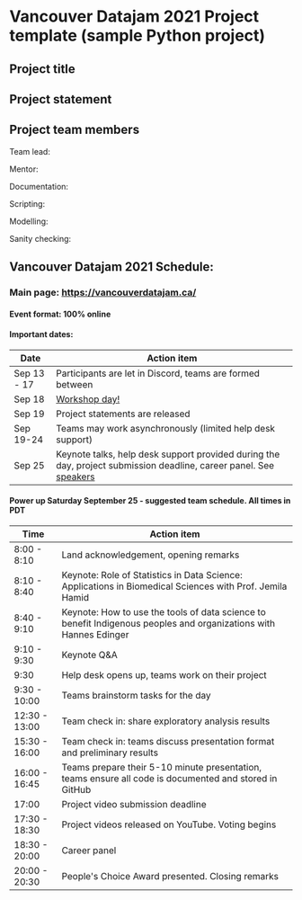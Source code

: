 # Vancouver Datajam 2021 Project template (sample Python project)

## Project title

## Project statement

## Project team members

Team lead:

Mentor:

Documentation:

Scripting:

Modelling: 

Sanity checking: 

## Vancouver Datajam 2021 Schedule:

### Main page: https://vancouverdatajam.ca/
#### Event format: 100% online

#### Important dates: 

|Date | Action item |
| - | - |
|Sep 13 - 17 |Participants are let in Discord, teams are formed between|
|Sep 18 |[Workshop day!](https://www.vancouverdatajam.ca/workshops)|
|Sep 19 |Project statements are released|
|Sep 19-24 |Teams may work asynchronously (limited help desk support)|
|Sep 25 |Keynote talks, help desk support provided during the day, project submission deadline, career panel. See [speakers](https://www.vancouverdatajam.ca/speakers)|

#### Power up Saturday September 25 - suggested team schedule. All times in PDT

|Time| Action item|
| - | - |
|8:00 - 8:10| Land acknowledgement, opening remarks |
|8:10 - 8:40| Keynote: Role of Statistics in Data Science: Applications in Biomedical Sciences with Prof. Jemila Hamid | 
|8:40 - 9:10| Keynote: How to use the tools of data science to benefit Indigenous peoples and organizations  with Hannes Edinger |
|9:10 -  9:30| Keynote Q&A |
|9:30 | Help desk opens up, teams work on their project |
|9:30 - 10:00| Teams brainstorm tasks for the day|
|12:30 - 13:00| Team check in: share exploratory analysis results |
|15:30 - 16:00| Team check in: teams discuss presentation format and preliminary results|
|16:00 - 16:45| Teams prepare their 5-10 minute presentation, teams ensure all code is documented and stored in GitHub|
|17:00| Project video submission deadline|
|17:30 - 18:30| Project videos released on YouTube. Voting begins| 
|18:30 - 20:00 | Career panel|
|20:00 - 20:30 | People's Choice Award presented. Closing remarks|
